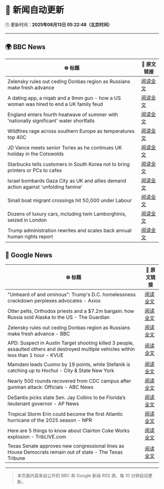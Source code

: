 # 🧠 新闻自动更新

🕒 更新时间：**2025年08月13日 05:22:48（北京时间）**

---

## 🌍 BBC News

| 🌐 标题 | 🔗 原文链接 |
|--------|-------------|
| Zelensky rules out ceding Donbas region as Russians make fresh advance | [阅读全文](https://www.bbc.com/news/articles/c4g6qd3k2peo?at_medium=RSS&at_campaign=rss) |
| A dating app, a niqab and a 9mm gun - how a US woman was hired to end a UK family feud | [阅读全文](https://www.bbc.com/news/articles/cn72x5p8801o?at_medium=RSS&at_campaign=rss) |
| England enters fourth heatwave of summer with 'nationally significant' water shortfalls | [阅读全文](https://www.bbc.com/news/articles/czerrzdewzxo?at_medium=RSS&at_campaign=rss) |
| Wildfires rage across southern Europe as temperatures top 40C | [阅读全文](https://www.bbc.com/news/articles/cdd3my4e0pqo?at_medium=RSS&at_campaign=rss) |
| JD Vance meets senior Tories as he continues UK holiday in the Cotswolds | [阅读全文](https://www.bbc.com/news/articles/cx29n78gg0vo?at_medium=RSS&at_campaign=rss) |
| Starbucks tells customers in South Korea not to bring printers or PCs to cafes | [阅读全文](https://www.bbc.com/news/articles/c207v3q9w08o?at_medium=RSS&at_campaign=rss) |
| Israel bombards Gaza City as UK and allies demand action against 'unfolding famine' | [阅读全文](https://www.bbc.com/news/articles/clyj0dd0qj9o?at_medium=RSS&at_campaign=rss) |
| Small boat migrant crossings hit 50,000 under Labour | [阅读全文](https://www.bbc.com/news/articles/c8e1xkwd74wo?at_medium=RSS&at_campaign=rss) |
| Dozens of luxury cars, including twin Lamborghinis, seized in London | [阅读全文](https://www.bbc.com/news/articles/cp948xjkpkdo?at_medium=RSS&at_campaign=rss) |
| Trump administration rewrites and scales back annual human rights report | [阅读全文](https://www.bbc.com/news/articles/cwy0lejvw25o?at_medium=RSS&at_campaign=rss) |

## 📰 Google News

| 🌐 标题 | 🔗 原文链接 |
|--------|-------------|
| "Unheard of and ominous": Trump's D.C. homelessness crackdown perplexes advocates - Axios | [阅读全文](https://news.google.com/rss/articles/CBMif0FVX3lxTE5WN2hRVUowQjJUenhVRWR4WlViQXlhTzlyb3l2WFE3YmZUMmxlVVhZb2ZfeDZqamZnV0xieWlnRDdmdGtuSVdOU1Bfd2dZVVppcW5pTzNGTi0zRmE5VEdPM0RFWWN5V3V6a011R1V5ZFpwNUllVENQa2JkT0l1THc?oc=5) |
| Otter pelts, Orthodox priests and a $7.2m bargain: how Russia sold Alaska to the US - The Guardian | [阅读全文](https://news.google.com/rss/articles/CBMilwFBVV95cUxObGRqd2dQdWk4TnBEMHpmZ0NpSUREenVZUF92M1hNNUZSTmM3TUhZYjZnQWQwcXBLZHM0TjNnUEVncUtadURYa2lrMWlOQ21NQklGR0NHQ2hXZHBZLURPTEtQNGxQYVJUQnlHMnF4cHNXUDUtcUozQjZBcHVwa251cjRzN0ZPeEFIeWwtOVh5bGpESFZnQ3k0?oc=5) |
| Zelensky rules out ceding Donbas region as Russians make fresh advance - BBC | [阅读全文](https://news.google.com/rss/articles/CBMiWkFVX3lxTE9ibUk0eDVaYlNVSDI2Ri02anhQSGt4aTN4Tm9LTzZDV1FWVzNCcmNNZGotWEhReXI1akFrMFB4YnhxLXB2TEtMWHNrMWtkaXF6akliRVFHLVliZ9IBX0FVX3lxTE9INDFnUGFnZ0otejZ5SkJOY1hGM29lY01rMm1SM0t3c2dsbEZGRnlGdS1NT0JnRUNrUFlpenktbllqMTlKSmtKQ3l4SDI4QllqUHhfUVRYSC1tTXU2OTlv?oc=5) |
| APD: Suspect in Austin Target shooting killed 3 people, assaulted others and destroyed multiple vehicles within less than 1 hour - KVUE | [阅读全文](https://news.google.com/rss/articles/CBMiugFBVV95cUxPVnpHRENZX2ZsSkRGMTZGQUZiZkhZQW5BQzVDNE1rNUNYRmpvWng0Um4tVzZDZVI2WkRqMmZ2S2tqU3ZPMVZnR0hhSlg4NmZLRUVVa09aZjdENnVNdjRuZ3dFOFpLQV9Ed041WHRULTNTME5EOXJOVGxBQkd5eF9BTkNVQlgzUEo0S0huQURmSDJpU05zV1FmVGlhSmhpS2lSLWFGRlBObVpqcVRYeGNPOG9kT3YzR2pScHc?oc=5) |
| Mamdani leads Cuomo by 19 points, while Stefanik is catching up to Hochul - City & State New York | [阅读全文](https://news.google.com/rss/articles/CBMitwFBVV95cUxQM29XYVg2ME1RRzhUVW5pTUZwc2FDa3EyZWktcHhxQjg0UVFZYVRVMzJZbnFfQ2NHcEhQNkNEVVlsUDctSzNLYkFWdjdvRndydTRhR19JLTZTUlBTbG9SSUhia2xKWmJQUEtkaE9CTERNYS1ZX3RlQkdWNGRMd29kOU5hdVNKTmRMU2xQMmJ5eGVzZ1hqNWNpV2FLNW1JQkR6ZVhEd3dlVkdEZlNkQUcyRFNfRkIzeUk?oc=5) |
| Nearly 500 rounds recovered from CDC campus after gunman attack: Officials - ABC News | [阅读全文](https://news.google.com/rss/articles/CBMiowFBVV95cUxPd0pnaTQxVnRMUGJLaENLd3BtbHdNdnl6ejVyQ1ZnMnlxeU8tbXR1TVdiSTBDaDZOTEo2bVh5QWx0dnlTY3J3UTVPUW5LbkdwWkJqYXFlRWVYMm9PZHlmNmpVOWtWRXdlN1pnSlNvN0RkeEZpMFlSajIzZk15LVBMUmdpaFdhajFNdXA1Ym1PZzQxNDlxNzMyQWJPUHAtWHh3SnE00gGoAUFVX3lxTFBnV0FYaVRpZFVCTjIyTjlwNEJWZkIwendNbzZBZGRSa0VjZFh5ZVFZRHlLSmdDREZ3a3VmNklKOERIU1ZSNHNpNkpGR0hGeHBiVUlDb0dIR0t6MnV5QlpJbF91M1JWTjlGdmFMLWhHODdabktuNUNOU2xvdU9HTTd4aExRb0lTV29OZU5rUUVjN28wTkRBV3BwTlRUay1ET254NXZrOXh6aQ?oc=5) |
| DeSantis picks state Sen. Jay Collins to be Florida’s lieutenant governor - AP News | [阅读全文](https://news.google.com/rss/articles/CBMivAFBVV95cUxORkRud19Ed2dmbUczYThIYjhTU21PbnhfRUNSQzBIYjQ0RVJLN3ZmaUNGUElCRDVmSzRXTGlQekNGSW5kUGRwZW9jb3FuZFVkc1dQanNEdUZNaWJqNlJxY1dURk5DMFEwMDB2cmt6WkRZR2Q5RUlBY0N3Z0pBSDRHYlVaMG9SWFJzWXFiS0lzNmFlWHZVOXlGU0h2d1h1bHU2WXp6WlB6ZVZTdXhydGMtTkQ0Yl9UbTZjZnZxeg?oc=5) |
| Tropical Storm Erin could become the first Atlantic hurricane of the 2025 season - NPR | [阅读全文](https://news.google.com/rss/articles/CBMif0FVX3lxTE0wVTN5OHlKZWsxMGJJU3BBaDROc2hnYjQ5MkhPLUNfMFpNY2lnMG1nYkVva1llNXVSNHozZ1p6eFhwV0cxY1JWb0x6cTJZVnlIdHlncVN2aWNPcERzTnZhQmoycXR3UmxibHVEZEFoaEdEVWt4eGRhckdRdGdWZnc?oc=5) |
| Here are 5 things to know about Clairton Coke Works explosion - TribLIVE.com | [阅读全文](https://news.google.com/rss/articles/CBMikwFBVV95cUxOcXc5aWZ0YmZFNS0zaWh1cXhHNTVUUHpIdTNkY2llc2UyRVFYTUdMSjhBbG03NnJqOW9JXzBNNlVUck1TZ0t4WXVLTVV0OUR4aHZVQXM2amFKSjdabzRkVTJmWmo0SzVZVlAtMEZ2YU44Snl4X1FtT21vX3ZzNWo5ZHlmcldBUEhNTjN1WDZBLTdEZEE?oc=5) |
| Texas Senate approves new congressional lines as House Democrats remain out of state - The Texas Tribune | [阅读全文](https://news.google.com/rss/articles/CBMiggFBVV95cUxNMUxwZmszYXJZZERnYzBFbUt2bU9QdWZUV3ktblpqOFFqMENHZkFubkpva05LcU5FVXpxbjJCX3BrRmhyMUZsd2Z0bF8xdjctZWNQLURQamJvYVpTSUttUHZFTUFWQkJldUJyMXlENTRNaHNJb1JLbG0wYjJsNXFIQm5n?oc=5) |

---
> 本页面内容来自公开的 BBC 和 Google 新闻 RSS 源，每 10 分钟自动更新。
